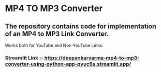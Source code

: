 # MP4 TO MP3 Converter
## The repository contains code for implementation of an MP4 to MP3 Link Converter.
Works both for YouTube and Non-YouTube Links.

### Streamlit Link :- https://deepankarvarma-mp4-to-mp3-converter-using-python-app-pyuc6s.streamlit.app/

